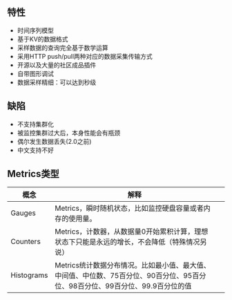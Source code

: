 ## 特性

* 时间序列模型
* 基于KV的数据格式
* 采样数据的查询完全基于数学运算
* 采用HTTP push/pull两种对应的数据采集传输方式
* 开源以及大量的社区成品插件
* 自带图形调试
* 数据采样精细：可以达到秒级

## 缺陷

* 不支持集群化
* 被监控集群过大后，本身性能会有瓶颈
* 偶尔发生数据丢失(2.0之前)
* 中文支持不好

## Metrics类型

| 概念       | 解释                                                         |      |
| ---------- | ------------------------------------------------------------ | ---- |
| Gauges     | Metrics，瞬时随机状态，比如监控硬盘容量或者内存的使用量。    |      |
| Counters   | Metrics，计数器，从数据量0开始累积计算，理想状态下只能是永远的增长，不会降低（特殊情况另说） |      |
| Histograms | Metrics统计数据分布情况。比如最小值、最大值、中间值、中位数、75百分位、90百分位、95百分位、98百分位、99百分位、99.9百分位的值 |      |

